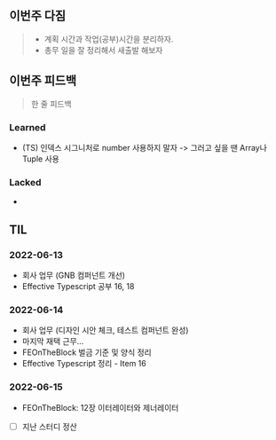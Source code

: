 ## 이번주 다짐
> - 계획 시간과 작업(공부)시간을 분리하자.
> - 총무 일을 잘 정리해서 새출발 해보자

## 이번주 피드백
> 한 줄 피드백

### Learned
- (TS) 인덱스 시그니처로 number 사용하지 말자 -> 그러고 싶을 땐 Array나 Tuple 사용
### Lacked
- 

## TIL
### 2022-06-13
- 회사 업무 (GNB 컴퍼넌트 개선)
- Effective Typescript 공부 16, 18

### 2022-06-14
- 회사 업무 (디자인 시안 체크, 테스트 컴퍼넌트 완성)
- 마지막 재택 근무...
- FEOnTheBlock 벌금 기준 및 양식 정리
- Effective Typescript 정리 - Item 16

### 2022-06-15
- FEOnTheBlock: 12장 이터레이터와 제너레이터
- [ ] 지난 스터디 정산
